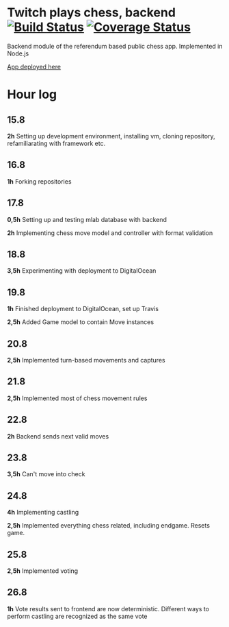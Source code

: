 # Twitch plays chess, backend [![Build Status](https://travis-ci.org/FeisEater/twitch-plays-chess-backend.svg?branch=master)](https://travis-ci.org/FeisEater/twitch-plays-chess-backend) [![Coverage Status](https://coveralls.io/repos/github/FeisEater/twitch-plays-chess-backend/badge.svg?branch=master)](https://coveralls.io/github/FeisEater/twitch-plays-chess-backend?branch=master)
Backend module of the referendum based public chess app. Implemented in Node.js

[App deployed here](http://46.101.249.163)

# Hour log

## 15.8

**2h** Setting up development environment, installing vm, cloning repository, refamiliarating with framework etc.

## 16.8

**1h** Forking repositories

## 17.8

**0,5h** Setting up and testing mlab database with backend

**2h** Implementing chess move model and controller with format validation

## 18.8

**3,5h** Experimenting with deployment to DigitalOcean

## 19.8

**1h** Finished deployment to DigitalOcean, set up Travis

**2,5h** Added Game model to contain Move instances

## 20.8

**2,5h** Implemented turn-based movements and captures

## 21.8

**2,5h** Implemented most of chess movement rules

## 22.8

**2h** Backend sends next valid moves

## 23.8

**3,5h** Can't move into check

## 24.8

**4h** Implementing castling

**2,5h** Implemented everything chess related, including endgame. Resets game.

## 25.8

**2,5h** Implemented voting

## 26.8

**1h** Vote results sent to frontend are now deterministic. Different ways to perform castling are recognized as the same vote
